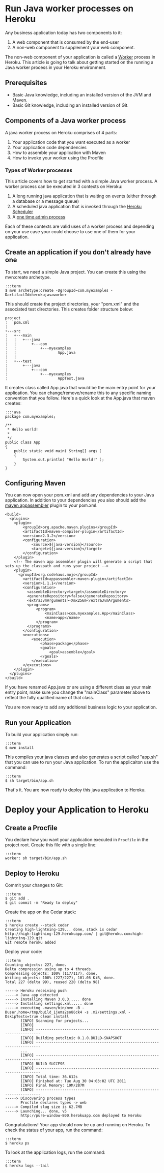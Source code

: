 # Run Java worker processes on Heroku

Any business application today has two components to it:

1. A web component that is consumed by the end-user
2. A non-web component to supplement your web component.

The non-web component of your application is called a [Worker](http://devcenter.heroku.com/articles/process-model#mapping_the_unix_process_model_to_web_apps) process in Heroku.  This article is going to talk about getting started on the running a Java worker process in your Heroku environment.

## Prerequisites

* Basic Java knowledge, including an installed version of the JVM and Maven.
* Basic Git knowledge, including an installed version of Git.

## Components of a Java worker process

A java worker process on Heroku comprises of 4 parts:

1. Your application code that you want executed as a worker
2. Your application code dependencies
3. How to assemble your application with Maven
4. How to invoke your worker using the Procfile

### Types of Worker processes

This article covers how to get started with a simple Java worker process. A worker process can be executed in 3 contexts on Heroku:

1. A long running java application that is waiting on events (either through a database or a message queue)
2. A scheduled java application that is invoked through the [Heroku Scheduler](http://addons.heroku.com/scheduler)
3. A [one time admin process](http://devcenter.heroku.com/articles/oneoff-admin-ps)

Each of these contexts are valid uses of a worker process and depending on your use case your could choose to use one of them for your application.

## Create an application if you don't already have one

To start, we need a simple Java project. You can create this using the mvn:create archetype.

    :::term
    $ mvn archetype:create -DgroupId=com.myexamples -DartifactId=herokujavaworker

This should create the project directories, your "pom.xml" and the associated test directories. This creates folder structure below:

    project
    ¦   pom.xml
    ¦
    +---src
    ¦   +---main
    ¦   ¦   +---java
    ¦   ¦       +---com
    ¦   ¦           +---myexamples
    ¦   ¦                   App.java
    ¦   ¦
    ¦   +---test
    ¦       +---java
    ¦           +---com
    ¦               +---myexamples
    ¦                       AppTest.java


It creates class called App.java that would be the main entry point for your application. You can change/remove/rename this to any specific naming convention that you follow. Here's a quick look at the App.java that maven creates:

    :::java
    package com.myexamples;
    
    /**
     * Hello world!
     *
     */
    public class App 
    {
        public static void main( String[] args )
        {
            System.out.println( "Hello World!" );
        }
    }


## Configuring Maven

You can now open your pom.xml and add any dependencies to your Java application. In addition to your dependencies you also should add the [maven appassembler](http://mojo.codehaus.org/appassembler/appassembler-maven-plugin/) plugin to your pom.xml.

    <build>
      <plugins>
        <plugin>
            <groupId>org.apache.maven.plugins</groupId>
            <artifactId>maven-compiler-plugin</artifactId>
            <version>2.3.2</version>
            <configuration>
                <source>${java-version}</source>
                <target>${java-version}</target>
            </configuration>
        </plugin>    
        <!-- The maven app assembler plugin will generate a script that sets up the classpath and runs your project -->
        <plugin>
          <groupId>org.codehaus.mojo</groupId>
    	    <artifactId>appassembler-maven-plugin</artifactId>
    	    <version>1.1.1</version>
    	    <configuration> 
      		  <assembleDirectory>target</assembleDirectory> 
      		  <generateRepository>false</generateRepository>
      		  <extraJvmArguments>-Xmx256m</extraJvmArguments>
      		  <programs>
      			  <program>
      				  <mainClass>com.myexamples.App</mainClass>
      				  <name>app</name>
      			  </program>
      		  </programs>
    	    </configuration>
        	<executions>
        		<execution>
        			<phase>package</phase>
        			<goals>
        				<goal>assemble</goal>
        			</goals>
        		</execution>  			
        	</executions>
        </plugin>
      </plugins>
    </build>

If you have renamed App.java or are using a different class as your main entry point, make sure you change the "mainClass" parameter above to reflect the fully qualified name of that class.

You are now ready to add any additional business logic to your application. 

## Run your Application

To build your application simply run:

    :::term
    $ mvn install

This compiles your java classes and also generates a script called "app.sh" that you can use to run your Java application. To run the applicaiton use the command:

    :::term
    $ sh target/bin/app.sh

That's it. You are now ready to deploy this java application to Heroku.

# Deploy your Application to Heroku

## Create a Procfile

You declare how you want your application executed in `Procfile` in the project root. Create this file with a single line:

    :::term
    worker: sh target/bin/app.sh

## Deploy to Heroku

Commit your changes to Git:

    :::term
    $ git add .
    $ git commit -m "Ready to deploy"

Create the app on the Cedar stack:

    :::term
    $ heroku create --stack cedar
    Creating high-lightning-129... done, stack is cedar
    http://high-lightning-129.herokuapp.com/ | git@heroku.com:high-lightning-129.git
    Git remote heroku added

Deploy your code:

    :::term
    Counting objects: 227, done.
    Delta compression using up to 4 threads.
    Compressing objects: 100% (117/117), done.
    Writing objects: 100% (227/227), 101.06 KiB, done.
    Total 227 (delta 99), reused 220 (delta 98)

    -----> Heroku receiving push
    -----> Java app detected
    -----> Installing Maven 3.0.3..... done
    -----> Installing settings.xml..... done
    -----> executing .maven/bin/mvn -B -Duser.home=/tmp/build_1jems2so86ck4 -s .m2/settings.xml -DskipTests=true clean install
           [INFO] Scanning for projects...
           [INFO]                                                                         
           [INFO] ------------------------------------------------------------------------
           [INFO] Building petclinic 0.1.0.BUILD-SNAPSHOT
           [INFO] ------------------------------------------------------------------------
           ...
           [INFO] ------------------------------------------------------------------------
           [INFO] BUILD SUCCESS
           [INFO] ------------------------------------------------------------------------
           [INFO] Total time: 36.612s
           [INFO] Finished at: Tue Aug 30 04:03:02 UTC 2011
           [INFO] Final Memory: 19M/287M
           [INFO] ------------------------------------------------------------------------
    -----> Discovering process types
           Procfile declares types -> web
    -----> Compiled slug size is 62.7MB
    -----> Launching... done, v5
           http://pure-window-800.herokuapp.com deployed to Heroku


Congratulations! Your  app should now be up and running on Heroku. To check the status of your app, run the command:

    :::term
    $ heroku ps
    
To look at the application logs, run the command:

    :::term
    $ heroku logs --tail

